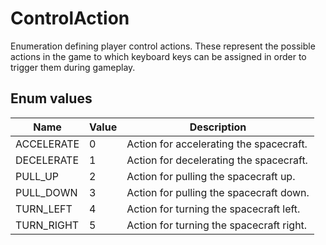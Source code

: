 # ControlAction
Enumeration defining player control actions. These represent the possible actions in the game to which keyboard keys can be assigned in order to trigger them during gameplay.

## Enum values
| Name        | Value | Description                              |
|-------------|-------|------------------------------------------|
| ACCELERATE  | 0     | Action for accelerating the spacecraft.  |
| DECELERATE  | 1     | Action for decelerating the spacecraft.  |
| PULL\_UP    | 2     | Action for pulling the spacecraft up.    |
| PULL\_DOWN  | 3     | Action for pulling the spacecraft down.  |
| TURN\_LEFT  | 4     | Action for turning the spacecraft left.  |
| TURN\_RIGHT | 5     | Action for turning the spacecraft right. |
